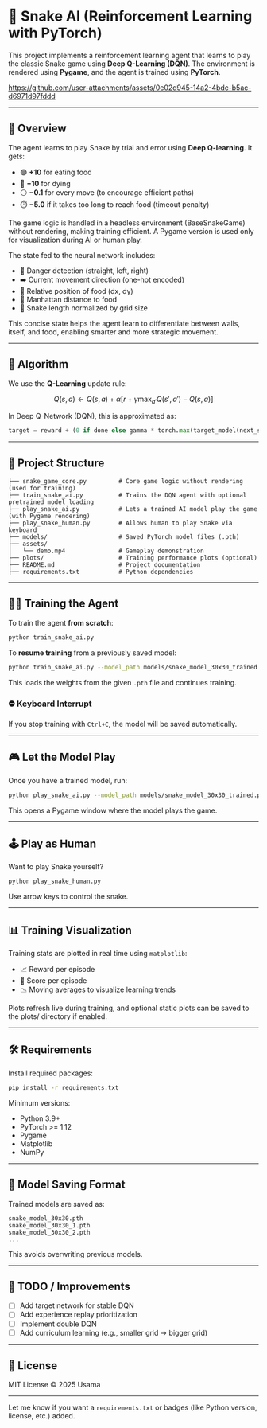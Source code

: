 
# 🐍 Snake AI (Reinforcement Learning with PyTorch)

This project implements a reinforcement learning agent that learns to play the classic Snake game using **Deep Q-Learning (DQN)**. The environment is rendered using **Pygame**, and the agent is trained using **PyTorch**.

https://github.com/user-attachments/assets/0e02d945-14a2-4bdc-b5ac-d6971d97fddd

---

## 🚀 Overview

The agent learns to play Snake by trial and error using **Deep Q-learning**. It gets:

* 🟢 **+10** for eating food
* 🔴 **−10** for dying
* ⚪ **−0.1** for every move (to encourage efficient paths)
* ⏱️ **−5.0** if it takes too long to reach food (timeout penalty)

The game logic is handled in a headless environment (BaseSnakeGame) without rendering, making training efficient. A Pygame version is used only for visualization during AI or human play.

The state fed to the neural network includes:
- 🚧 Danger detection (straight, left, right)
- ➡️ Current movement direction (one-hot encoded)
- 🍎 Relative position of food (dx, dy)
- 📏 Manhattan distance to food
- 🐍 Snake length normalized by grid size

This concise state helps the agent learn to differentiate between walls, itself, and food, enabling smarter and more strategic movement.

---

## 🧠 Algorithm

We use the **Q-Learning** update rule:

$$
Q(s, a) \leftarrow Q(s, a) + \alpha \left[ r + \gamma \max_{a'} Q(s', a') - Q(s, a) \right]
$$

In Deep Q-Network (DQN), this is approximated as:

```python
target = reward + (0 if done else gamma * torch.max(target_model(next_state)))
```

---

## 📁 Project Structure

```
├── snake_game_core.py         # Core game logic without rendering (used for training)
├── train_snake_ai.py          # Trains the DQN agent with optional pretrained model loading
├── play_snake_ai.py           # Lets a trained AI model play the game (with Pygame rendering)
├── play_snake_human.py        # Allows human to play Snake via keyboard
├── models/                    # Saved PyTorch model files (.pth)
├── assets/
│   └── demo.mp4               # Gameplay demonstration
├── plots/                     # Training performance plots (optional)
├── README.md                  # Project documentation
├── requirements.txt           # Python dependencies
```

---

## 🏋️‍♂️ Training the Agent

To train the agent **from scratch**:

```bash
python train_snake_ai.py
```

To **resume training** from a previously saved model:

```bash
python train_snake_ai.py --model_path models/snake_model_30x30_trained.pth
```

This loads the weights from the given `.pth` file and continues training.

### ⛔ Keyboard Interrupt

If you stop training with `Ctrl+C`, the model will be saved automatically.

---

## 🎮 Let the Model Play

Once you have a trained model, run:

```bash
python play_snake_ai.py --model_path models/snake_model_30x30_trained.pth
```

This opens a Pygame window where the model plays the game.

---

## 🕹️ Play as Human

Want to play Snake yourself?

```bash
python play_snake_human.py
```

Use arrow keys to control the snake.

---

## 📊 Training Visualization

Training stats are plotted in real time using `matplotlib`:
- 📈 Reward per episode  
- 🧮 Score per episode  
- 📉 Moving averages to visualize learning trends  

Plots refresh live during training, and optional static plots can be saved to the plots/ directory if enabled.

---

## 🛠️ Requirements

Install required packages:

```bash
pip install -r requirements.txt
```

Minimum versions:

* Python 3.9+
* PyTorch >= 1.12
* Pygame
* Matplotlib
* NumPy

---

## 💾 Model Saving Format

Trained models are saved as:

```
snake_model_30x30.pth
snake_model_30x30_1.pth
snake_model_30x30_2.pth
...
```

This avoids overwriting previous models.

---

## 📌 TODO / Improvements

* [ ] Add target network for stable DQN
* [ ] Add experience replay prioritization
* [ ] Implement double DQN
* [ ] Add curriculum learning (e.g., smaller grid → bigger grid)

---

## 📢 License

MIT License © 2025 Usama

---

Let me know if you want a `requirements.txt` or badges (like Python version, license, etc.) added.

